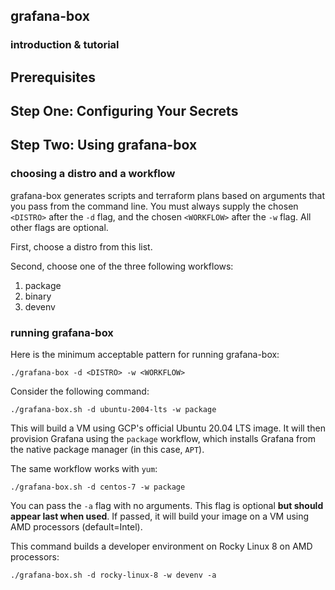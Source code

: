 ## grafana-box

### introduction & tutorial

## Prerequisites

## Step One: Configuring Your Secrets 

## Step Two: Using grafana-box

### choosing a distro and a workflow

grafana-box generates scripts and terraform plans based on arguments that you pass from the command line. You must always supply the  chosen `<DISTRO>` after the `-d` flag, and the chosen `<WORKFLOW>` after the `-w` flag. All other flags are optional.

First, choose a distro from this list.

Second, choose one of the three following workflows:

1) package
2) binary
3) devenv

### running grafana-box

Here is the minimum acceptable pattern for running grafana-box:

```
./grafana-box -d <DISTRO> -w <WORKFLOW>
```

Consider the following command:

```
./grafana-box.sh -d ubuntu-2004-lts -w package
```

This will build a VM using GCP's official Ubuntu 20.04 LTS image. It will then provision Grafana using the `package` workflow, which installs Grafana from the native package manager (in this case, `APT`).

The same workflow works with `yum`:

```
./grafana-box.sh -d centos-7 -w package
```

You can pass the `-a` flag with no arguments. This flag is optional **but should appear last when used**. If passed, it will build your image on a VM using AMD processors (default=Intel). 

This command builds a developer environment on Rocky Linux 8 on AMD processors:

```
./grafana-box.sh -d rocky-linux-8 -w devenv -a
```
